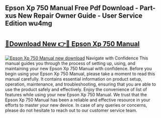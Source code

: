## Epson Xp 750 Manual Free Pdf Download - Part-xus New Repair Owner Guide - User Service Edition wu4mg

# <h2><a href="http://cf2245.oget.top/?id=Epson+Xp+750+Manual">🔗Download New 👉🔴 Epson Xp 750 Manual</a></h2>

[![Epson Xp 750 Manual new download](https://i.imgur.com/5g1atiW.png)](http://cf2245.oget.top/?id=Epson+Xp+750+Manual)
Navigate with Confidence This manual guides you through the process of setting up, using, and maintaining your new Epson Xp 750 Manual with confidence. Before you begin using your Epson Xp 750 Manual, please take a moment to read this manual carefully. It contains essential information on product setup, operation, maintenance, and troubleshooting, ensuring that you are able to use the product safely and effectively. Enjoy the convenience of list of features while using your new Epson Xp 750 Manual. We trust that the Epson Xp 750 Manual has been a reliable and effective resource in your efforts to master your new device. In case of any queries or concerns, please do not hesitate to reach out to our customer service team.
